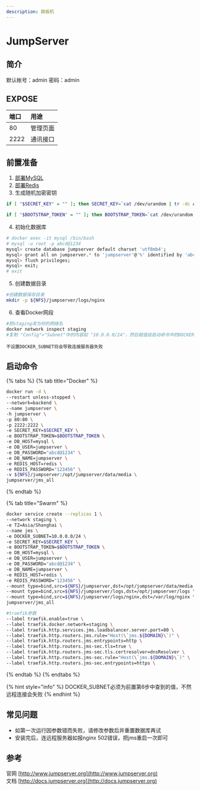 ```yaml
---
description: 跳板机
---
```


# JumpServer

## 简介

默认帐号：admin 密码：admin

## EXPOSE

| 端口 | 用途 |
| :--- | :--- |
| 80 | 管理页面 |
| 2222 | 通讯接口 |



## 前置准备

1. [部署MySQL](../images-develop/database/mysql/)
2. [部署Redis](../images-develop/cache/redis.md)
3. 生成随机加密密钥

```bash
if [ "$SECRET_KEY" = "" ]; then SECRET_KEY=`cat /dev/urandom | tr -dc A-Za-z0-9 | head -c 50`; echo "SECRET_KEY=$SECRET_KEY" >> ~/.bashrc; echo $SECRET_KEY; else echo $SECRET_KEY; fi

if [ "$BOOTSTRAP_TOKEN" = "" ]; then BOOTSTRAP_TOKEN=`cat /dev/urandom | tr -dc A-Za-z0-9 | head -c 16`; echo "BOOTSTRAP_TOKEN=$BOOTSTRAP_TOKEN" >> ~/.bashrc; echo $BOOTSTRAP_TOKEN; else echo $BOOTSTRAP_TOKEN; fi
```

4. 初始化数据库

```bash
# docker exec -it mysql /bin/bash
# mysql -u root -p abcd@1234
mysql> create database jumpserver default charset 'utf8mb4';
mysql> grant all on jumpserver.* to 'jumpserver'@'%' identified by 'abcd@1234';
mysql> flush privileges;
mysql> exit;
# exit
```

5. 创建数据目录

```bash
#创建数据保存目录
mkdir -p ${NFS}/jumpserver/logs/nginx
```

6. 查看Docker网段

```bash
#把staging改为你的网络名
docker network inspect staging
#复制 "Config">"Subnet"中的内容如 "10.0.0.0/24"，然后赋值给启动命令中的DOCKER_SUBNET变量
```

`不设置DOCKER_SUBNET将会导致连接服务器失败`

## 启动命令

{% tabs %}
{% tab title="Docker" %}
```bash
docker run -d \
--restart unless-stopped \
--network=backend \
--name jumpserver \
-h jumpserver \
-p 80:80 \
-p 2222:2222 \
-e SECRET_KEY=$SECRET_KEY \
-e BOOTSTRAP_TOKEN=$BOOTSTRAP_TOKEN \
-e DB_HOST=mysql \
-e DB_USER=jumpserver \
-e DB_PASSWORD="abcd@1234" \
-e DB_NAME=jumpserver \
-e REDIS_HOST=redis \
-e REDIS_PASSWORD="123456" \
-v ${NFS}/jumpserver:/opt/jumpserver/data/media \
jumpserver/jms_all
```
{% endtab %}

{% tab title="Swarm" %}
```bash
docker service create --replicas 1 \
--network staging \
-e TZ=Asia/Shanghai \
--name jms \
-e DOCKER_SUBNET=10.0.0.0/24 \
-e SECRET_KEY=$SECRET_KEY \
-e BOOTSTRAP_TOKEN=$BOOTSTRAP_TOKEN \
-e DB_HOST=mysql \
-e DB_USER=jumpserver \
-e DB_PASSWORD="abcd@1234" \
-e DB_NAME=jumpserver \
-e REDIS_HOST=redis \
-e REDIS_PASSWORD="123456" \
--mount type=bind,src=${NFS}/jumpserver,dst=/opt/jumpserver/data/media \
--mount type=bind,src=${NFS}/jumpserver/logs,dst=/opt/jumpserver/logs \
--mount type=bind,src=${NFS}/jumpserver/logs/nginx,dst=/var/log/nginx \
jumpserver/jms_all

#traefik参数
--label traefik.enable=true \
--label traefik.docker.network=staging \
--label traefik.http.services.jms.loadbalancer.server.port=80 \
--label traefik.http.routers.jms.rule="Host(\`jms.${DOMAIN}\`)" \
--label traefik.http.routers.jms.entrypoints=http \
--label traefik.http.routers.jms-sec.tls=true \
--label traefik.http.routers.jms-sec.tls.certresolver=dnsResolver \
--label traefik.http.routers.jms-sec.rule="Host(\`jms.${DOMAIN}\`)" \
--label traefik.http.routers.jms-sec.entrypoints=https \
```
{% endtab %}
{% endtabs %}

{% hint style="info" %}
DOCKER\_SUBNET必须为前置第6步中查到的值，不然远程连接会失败
{% endhint %}

## 常见问题

* 如第一次运行因参数错而失败，请修改参数后并重置数据库再试
* 安装完后，连远程服务器如报nginx 502错误，把jms重启一次即可

## 参考

官网 [http://www.jumpserver.org](http://www.jumpserver.org)   
文档 [http://docs.jumpserver.org](http://docs.jumpserver.org)

